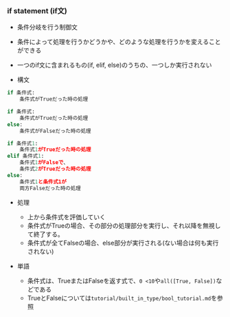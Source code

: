 ### if statement (if文)

- 条件分岐を行う制御文

- 条件によって処理を行うかどうかや、どのような処理を行うかを変えることができる

- 一つのif文に含まれるもの(if, elif, else)のうちの、一つしか実行されない

- 構文
```python
if 条件式:
    条件式がTrueだった時の処理
```

```python
if 条件式:
    条件式がTrueだった時の処理
else:
    条件式がFalseだった時の処理
```

```python
if 条件式1:
    条件式1がTrueだった時の処理
elif 条件式1:
    条件式1がFalseで、
    条件式2がTrueだった時の処理
else:
    条件式1と条件式1が
    両方Falseだった時の処理
```

- 処理
    - 上から条件式を評価していく
    - 条件式がTrueの場合、その部分の処理部分を実行し、それ以降を無視して終了する。
    - 条件式が全てFalseの場合、else部分が実行される(ない場合は何も実行されない)

- 単語
    - 条件式は、TrueまたはFalseを返す式で、`0 <10`や`all([True, False])`などである
    - TrueとFalseについては`tutorial/built_in_type/bool_tutorial.md`を参照
